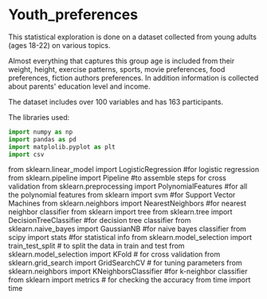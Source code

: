 # Youth_preferences
This statistical exploration is done on a dataset collected from young adults (ages 18-22) on various topics.

Almost everything that captures this group age is included from their weight, height, exercise patterns, sports, movie preferences, 
food preferences, fiction authors preferences. In addition information is collected about parents' education level and income.

The dataset includes over 100 variables and has 163 participants. 

The libraries used:

```python
import numpy as np
import pandas as pd
import matplolib.pyplot as plt
import csv
```


from sklearn.linear_model import LogisticRegression #for logistic regression
from sklearn.pipeline import Pipeline #to assemble steps for cross validation
from sklearn.preprocessing import PolynomialFeatures #for all the polynomial features
from sklearn import svm #for Support Vector Machines
from sklearn.neighbors import NearestNeighbors #for nearest neighbor classifier
from sklearn import tree
from sklearn.tree import DecisionTreeClassifier #for decision tree classifier
from sklearn.naive_bayes import GaussianNB  #for naive bayes classifier
from scipy import stats #for statistical info
from sklearn.model_selection import train_test_split # to split the data in train and test
from sklearn.model_selection import KFold # for cross validation
from sklearn.grid_search import GridSearchCV  # for tuning parameters
from sklearn.neighbors import KNeighborsClassifier  #for k-neighbor classifier
from sklearn import metrics  # for checking the accuracy 
from time import time
